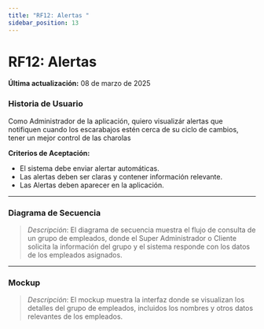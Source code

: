 ```yaml
---
title: "RF12: Alertas "  
sidebar_position: 13
---
```


# RF12: Alertas 

**Última actualización:** 08 de marzo de 2025

### Historia de Usuario
Como Administrador de la aplicación, quiero visualizár alertas que notifiquen cuando los escarabajos estén cerca de su ciclo de cambios, tener un mejor control de las charolas

  **Criterios de Aceptación:**
  - El sistema debe enviar alertar automáticas.
  - Las alertas deben ser claras y contener información relevante.
  - Las Alertas deben aparecer en la aplicación.

---

### Diagrama de Secuencia

> *Descripción*: El diagrama de secuencia muestra el flujo de consulta de un grupo de empleados, donde el Super Administrador o Cliente solicita la información del grupo y el sistema responde con los datos de los empleados asignados.

---

### Mockup

> *Descripción*: El mockup muestra la interfaz donde se visualizan los detalles del grupo de empleados, incluidos los nombres y otros datos relevantes de los empleados.
